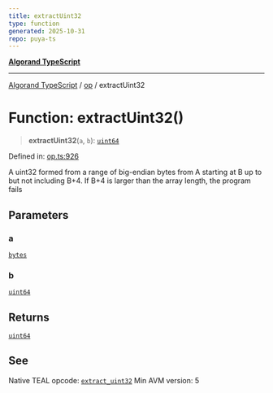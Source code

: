 ```yaml
---
title: extractUint32
type: function
generated: 2025-10-31
repo: puya-ts
---
```

[**Algorand TypeScript**](../../README.md)

***

[Algorand TypeScript](../../modules.md) / [op](../README.md) / extractUint32

# Function: extractUint32()

> **extractUint32**(`a`, `b`): [`uint64`](../../index/type-aliases/uint64.md)

Defined in: [op.ts:926](https://github.com/algorandfoundation/puya-ts/blob/main/packages/algo-ts/src/op.ts#L926)

A uint32 formed from a range of big-endian bytes from A starting at B up to but not including B+4. If B+4 is larger than the array length, the program fails

## Parameters

### a

[`bytes`](../../index/type-aliases/bytes.md)

### b

[`uint64`](../../index/type-aliases/uint64.md)

## Returns

[`uint64`](../../index/type-aliases/uint64.md)

## See

Native TEAL opcode: [`extract_uint32`](https://dev.algorand.co/reference/algorand-teal/opcodes#extract_uint32)
Min AVM version: 5

